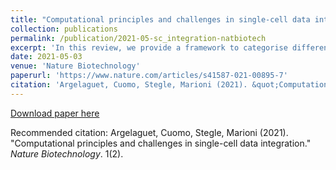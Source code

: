 ```yaml
---
title: "Computational principles and challenges in single-cell data integration"
collection: publications
permalink: /publication/2021-05-sc_integration-natbiotech
excerpt: 'In this review, we provide a framework to categorise different forms of single-cell data integration and explore future challenges for the field.'
date: 2021-05-03
venue: 'Nature Biotechnology'
paperurl: 'https://www.nature.com/articles/s41587-021-00895-7'
citation: 'Argelaguet, Cuomo, Stegle, Marioni (2021). &quot;Computational principles and challenges in single-cell data integration.&quot; <i>Nature Biotechnology</i>. 1(2).'
---
```


[Download paper here](http://annacuomo.github.io/files/s41587-021-00895-7.pdf)

Recommended citation: Argelaguet, Cuomo, Stegle, Marioni (2021). "Computational principles and challenges in single-cell data integration." <i>Nature Biotechnology</i>. 1(2).
